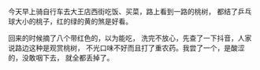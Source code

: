 今天早上骑自行车去大王店西街吃饭、买菜，路上看到一路的桃树，
都结了乒乓球大小的桃子，红的绿的黄的煞是好看。

回来的时候摘了八个带红色的，以为能吃，
洗完不放心，先查了一下抖音，人家说路边这种是观赏桃树，
不光口味不好而且打了重农药。我尝了一个，是酸涩的，没敢咽下去，
就全都丢掉了。
